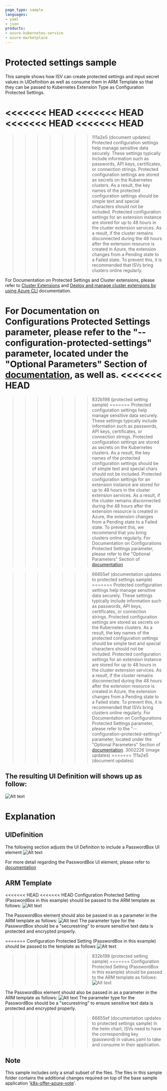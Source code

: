 ```yaml
---
page_type: sample
languages:
- yaml
- json
products:
- azure-kubernetes-service
- azure-marketplace
---
```


# Protected settings sample

This sample shows how ISV can create protected settings and input secret values in UIDefinition as well as consume them in ARM Template so that they can be passed to Kubernetes Extension Type as Configuration Protected Settings.

<<<<<<< HEAD
<<<<<<< HEAD
<<<<<<< HEAD
<<<<<<< HEAD
=======
>>>>>>> 111a2e5 (document updates)
Protected configuration settings help manage sensitive data securely. These settings typically include information such as passwords, API keys, certificates, or connection strings. Protected configuration settings are stored as secrets on the Kubernetes clusters. As a result, the key names of the protected configuration settings should be simple text and special characters should not be included. Protected configuration settings for an extension instance are stored for up to 48 hours in the cluster extension services. As a result, if the cluster remains disconnected during the 48 hours after the extension resource is created in Azure, the extension changes from a Pending state to a Failed state. To prevent this, it is recommended that ISVs bring clusters online regularly. 

For Documentation on Protected Settings and Cluster extensions, please refer to [Cluster Extensions](https://learn.microsoft.com/en-us/azure/azure-arc/kubernetes/conceptual-extensions) and [Deploy and manage cluster extensions by using Azure CLI](https://learn.microsoft.com/en-us/azure/aks/deploy-extensions-az-cli) documentation.

For Documentation on Configurations Protected Settings parameter, please refer to the "--configuration-protected-settings" parameter, located under the "Optional Parameters" Section of [documentation](https://learn.microsoft.com/en-us/azure/aks/deploy-extensions-az-cli#optional-parameters), as well as.
<<<<<<< HEAD
=======
>>>>>>> 832b198 (protected setting sample)
=======
Protected configuration settings help manage sensitive data securely. These settings typically include information such as passwords, API keys, certificates, or connection strings. Protected configuration settings are stored as secrets on the Kubernetes clusters. As a result, the key names of the protected configuration settings should be of simple text and special chars should not be included. Protected configuration settings for an extension instance are stored for up to 48 hours in the cluster extension services. As a result, if the cluster remains disconnected during the 48 hours after the extension resource is created in Azure, the extension changes from a Pending state to a Failed state. To prevent this, we recommend that you bring clusters online regularly. For Documentation on Configurations Protected Settings parameter, please refer to the "Optional Parameters" Section of [documentation](https://learn.microsoft.com/en-us/azure/aks/deploy-extensions-az-cli#optional-parameters)

>>>>>>> 66655ef (documentation updates to protected settings sample)
=======
Protected configuration settings help manage sensitive data securely. These settings typically include information such as passwords, API keys, certificates, or connection strings. Protected configuration settings are stored as secrets on the Kubernetes clusters. As a result, the key names of the protected configuration settings should be simple text and special characters should not be included. Protected configuration settings for an extension instance are stored for up to 48 hours in the cluster extension services. As a result, if the cluster remains disconnected during the 48 hours after the extension resource is created in Azure, the extension changes from a Pending state to a Failed state. To prevent this, it is recommended that ISVs bring clusters online regularly. For Documentation on Configurations Protected Settings parameter, please refer to the "--configuration-protected-settings" parameter, located under the "Optional Parameters" Section of [documentation](https://learn.microsoft.com/en-us/azure/aks/deploy-extensions-az-cli#optional-parameters).
>>>>>>> 3002226 (image updates)
=======
>>>>>>> 111a2e5 (document updates)
## The resulting UI Definition will shows up as follow:

![Alt text](images/UI_Sample.PNG)

# Explanation

## UIDefinition
The following section adjusts the UI Definition to include a PasswordBox UI element
![Alt text](images/UIDefinition.PNG)

For more detail regarding the PasswordBox UI element, please refer to [documentation](https://learn.microsoft.com/en-us/azure/azure-resource-manager/managed-applications/microsoft-common-passwordbox)

## ARM Template
<<<<<<< HEAD
<<<<<<< HEAD
Configuration Protected Setting (PasswordBox in this example) should be passed to the ARM template as follows:
![Alt text](images/main_template.PNG)

The PasswordBox element should also be passed in as a parameter in the ARM template as follows:
![Alt text](images/define_parameters_main_template.PNG)
 The parameter type for the PasswordBox should be a "securestring" to ensure sensitive text data is protected and encrypted properly.

=======
Configuration Protected Setting (PasswordBox in this example) should be passed to the template as follows
 ![Alt text](images/main_template.PNG)
>>>>>>> 832b198 (protected setting sample)
=======
Configuration Protected Setting (PasswordBox in this example) should be passed to the ARM template as follows:
![Alt text](images/main_template.PNG)

The PasswordBox element should also be passed in as a parameter in the ARM template as follows:
![Alt text](images/define_parameters_main_template.PNG)
 The parameter type for the PasswordBox should be a "securestring" to ensure sensitive text data is protected and encrypted properly.

>>>>>>> 66655ef (documentation updates to protected settings sample)
In the helm chart, ISVs need to have the corresponding key (password) in values.yaml to take and consume in their application.

## Note
This sample includes only a small subset of the files. The files in this sample folder contains the additional changes required on top of the base sample application '[k8s-offer-azure-vote](../k8s-offer-azure-vote/)'.